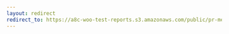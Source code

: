 ```yaml
---
layout: redirect
redirect_to: https://a8c-woo-test-reports.s3.amazonaws.com/public/pr-merge/37792/e2e/index.html
---
```


